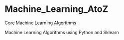 # Machine_Learning_AtoZ
 Core Machine Learning Algorithms

Machine Learning Algorithms using Python and Sklearn
